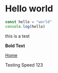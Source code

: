 # Hello world

```js
const hello = "world"
console.log(hello)
```

this is a test

<b>Bold Text</b>

<a href="./">Home</a>

Testing Speed
123
